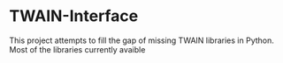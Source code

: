 # TWAIN-Interface
This project attempts to fill the gap of missing TWAIN libraries in Python. Most of the libraries currently avaible 
